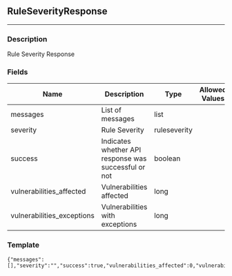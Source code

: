 ## RuleSeverityResponse
---
### Description
Rule Severity Response
### Fields
| Name | Description | Type | Allowed Values | Required |
| ---- | ----------- | ---- | -------------- | -------- |
| messages | List of messages | list |  | false |
| severity | Rule Severity | ruleseverity |  | false |
| success | Indicates whether API response was successful or not | boolean |  | false |
| vulnerabilities_affected | Vulnerabilities affected | long |  | false |
| vulnerabilities_exceptions | Vulnerabilities with exceptions | long |  | false |
### Template
```
{"messages":[],"severity":"","success":true,"vulnerabilities_affected":0,"vulnerabilities_exceptions":0}
```
